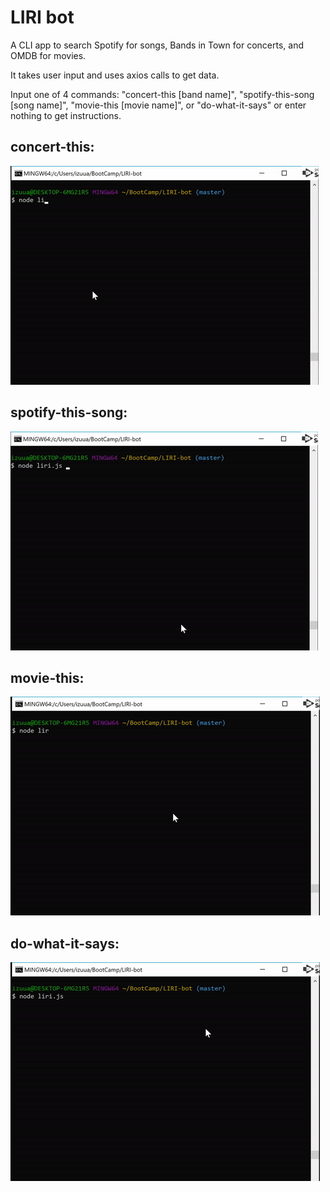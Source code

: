 # LIRI bot

A CLI app to search Spotify for songs, Bands in Town for concerts, and OMDB for movies.

It takes user input and uses axios calls to get data.

Input one of 4 commands: "concert-this [band name]", "spotify-this-song [song name]", "movie-this [movie name]", or "do-what-it-says" or enter nothing to get instructions.

## concert-this:
![concert-this](/gifs/concert-this.gif)

## spotify-this-song:
![spotify-this-song](/gifs/spotify-this-song.gif)

## movie-this:
![movie-this](/gifs/movie-this.gif)

## do-what-it-says:
![do-what-it-says](/gifs/do-what-it-says.gif)
